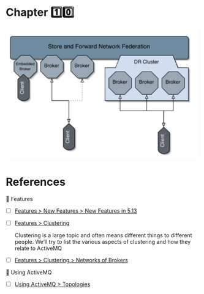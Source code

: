 # Chapter :one::zero:

<img src="../../images/activemq-topologies.png" width=1150 > </img>

# References

:round_pushpin: Features

- [ ] [Features > New Features > New Features in 5.13](https://activemq.apache.org/new-features-in-513)

- [ ] [Features > Clustering](https://activemq.apache.org/clustering)

  Clustering is a large topic and often means different things to different people. We’ll try to list the various aspects of clustering and how they relate to ActiveMQ

- [ ] [Features > Clustering > Networks of Brokers](https://activemq.apache.org/networks-of-brokers.html)

:round_pushpin: Using ActiveMQ

- [ ] [Using ActiveMQ > Topologies](https://activemq.apache.org/topologies)

